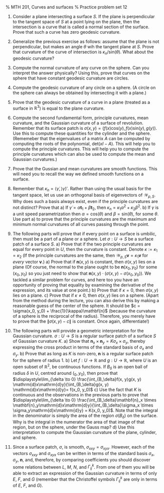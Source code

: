 % MTH 201, Curves and surfaces
% Practice problem set 12

1. Consider a plane intersecting a surface $S$. If the plane is perpendicular to the tangent space of $S$ at a point lying on the plane, then the intersection is a curve that is called a normal section of the surface. Prove that such a curve has zero geodesic curvature.

1. Generalize the previous exercise as follows: assume that the plane is not perpendicular, but makes an angle $\theta$ wih the tangent plane at $S$. Prove that curvature of the curve of intersection is $\kappa_n/\mathrm{sin}(\theta)$. What about the geodesic curvature?

1. Compute the normal curvature of any curve on the sphere. Can you interpret the answer physically? Using this, prove that curves on the sphere that have constant geodesic curvature are circles.

1. Compute the geodesic curvature of any circle on a sphere. (A circle on the sphere can always be obtained by intersecting it with a plane.)

1. Prove that the geodesic curvature of a curve in a plane (treated as a surface in $\mathbb{R}^3$) is equal to the plane curvature.

1. Compute the second fundamental form, principle curvatures, mean curvature, and the Gaussian curvature of a surface of revolution. Remember that its surface patch is $\sigma(x, y) = (f(x)\mathrm{cos}(y), f(x) \mathrm{sin}(y), g(y))$. Use this to compute these quantities for the cylinder and the sphere. (Rememeber that the eigenvalues of a matrix $A$ can be computed by computing the roots of the polynomial, $\mathrm{det}(xI - A)$. This will help you to compute the principle curvatures. This will help you to compute the principle curvatures which can also be used to compute the mean and Gaussian curvatures.)

1. Prove that the Gussian and mean curvatures are smooth functions. This will need you to recall the way we defined smooth functions on a surface.

1. Remember that $\kappa_n=\langle \dot{\gamma}, \rangle \dot{\gamma}\rangle'$. Rather than using the usual basis for the tangent space, let us use an orthogonal basis of eigenvectors of $\mathcal{W}_{p,S}$. Why does such a basis always exist, even if the principle curvatures are not distinct? Prove that
	a) If $\dot{\gamma}=\alpha \mathbf{t}_1 + \beta \mathbf{t}_2$, then $\kappa_n = \kappa_1 \alpha^2 + \kappa_2 \beta^2$.
	b) If $\gamma$ is a unit speed parametrization then $\alpha = \mathrm{cos}(\theta)$ and $\beta = \mathrm{sin}(\theta)$, for some $\theta$. Use part a) to prove that the principle curvatures are the maximum and minimum normal curvatures of all curves passing through the point.

1. The following parts will prove that if every point on a surface is umbilic, then must be a part of a plane or a sphere. Let $\sigma : U \to S$ be a surface patch of a surface $S$.
	a) Prove that if the two principle curvatures are equal for every point in $U$, then the curvature is constant. Denote $\kappa := \kappa_1 = \kappa_2$ (If the principle curvatures are the same, then $\mathcal{W}_{p,S}\mathbf{v}=\kappa_1\mathbf{v}$ for *every* vector $\mathbf{v}$.)
	a) Prove that if $\mathbf{n}(x,y)$ is constant, then $\sigma(x, y)$ lies on a plane (Of course, the normal to the plane ought to be $\mathbf{n}(x_0, y_0)$ for some $(x_0, y_0)$ so you just need to show that $\mathbf{n}(x, y) \cdot (\sigma(x, y) -\sigma(x_0, y_0))$. We tackled a similar problem for curves, and here too you have an opportunity of proving that equality by examining the derivative of the expression, and its value at one point.)
	b) Prove that if $\kappa = 0$, then $\sigma(x, y)$ lies on a plane. 
	c) Prove that if $\kappa \neq 0$, then $\sigma(x, y)$ lies on a sphere. (Apart from the method during the lecture, you can also derive this by making a reasonable guess of the center of the sphere. It should be $c = \sigma(x_0, y_0) + \frac{1}{\kappa}\mathbf{n}$ (because the curvature of a sphere is the reciprocal of the radius). Therefore, you merely have to prove that the $\|\sigma(x, y) - c\|$ is constant. Once again, differentiate!)

1. The following parts will provide a geometric interpretation for the Gaussian curvature. $\sigma : U \to S$ is a regular surface patch of a surface $S$ of Gaussian curvature $K$.
	a) Show that $\mathbf{n}_x\times\mathbf{n}_y=K \sigma_x \times \sigma_y$, thereby expressing the cross product in terms of the standard basis of $\sigma_x$ and $\sigma_y$.
	b) Prove that as long as $K$ is non-zero, $\mathbf{n}$ is a regular surface patch for the sphere of radius 1.
	b) Let $f : U \to \mathbb{R}$ and $g : U \to \mathbb{R}$, where $U$ is an open subset of $\mathbb{R}^2$, be continuous functions. If $B_\delta$ is an open ball of radius $\delta$ in $U$, centred around $(_0, y_0)$, then prove that $\displaystyle\lim_{\delta \to 0} \frac{\int_{B_\delta}f(x, y)g(x, y) \mathrm{d}x\mathrm{d}y}{\int_{B_\delta}g(x, y) \mathrm{d}x\mathrm{d}y}= f(x_0, y_0)$
	c) Use the fact that $K$ is continuous and the observations in the previous parts to prove that $\displaystyle\lim_{\delta \to 0} \frac{\int_{B_\delta}\mathbf{n}_x \times \mathbf{n}_y\mathrm{d}x\mathrm{d}y}{\int_{B_\delta}\sigma_x \times \sigma_y\mathrm{d}x\mathrm{d}y} = K(x_0, y_0)$. Note that the integral in the denominator is simply the area of the region $\sigma(B_\delta)$ on the surface. Why is the integral in the numerator the area of that image of that region, but on the sphere, under the Gauss map?
	d) Use this interpretation to compute the Gaussian curvature of the plane, cylinder, and sphere.

1. Since a surface patch, $\sigma$, is smooth, $\sigma_{xxy}=\sigma_{xyx}$. However, each of the vectors $\sigma_{xxy}$ and $\sigma_{xyx}$ can be written in terms of the standard basis $\sigma_x$, $\sigma_y$, $\mathbf{n}$, and, therefore, by comparing coefficients you should discover some relations between $L$, $M$, $N$, and $\Gamma_{ij}^k$. From one of them you will be able to extract an expression of the Gaussian curvature in terms of only $E$, $F$, and $G$ (remember that the Christoffel symbols $\Gamma_{ij}^k$ are only in terms of $E$, $F$, and $G$).
